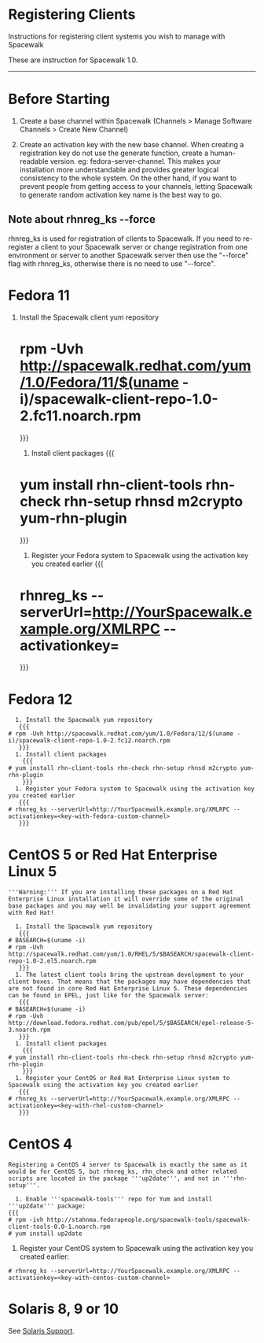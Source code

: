 # Registering Clients



Instructions for registering client systems you wish to manage with Spacewalk

These are instruction for Spacewalk 1.0. 

----
# Before Starting

  1. Create a base channel within Spacewalk (Channels > Manage Software Channels > Create New Channel)

  2. Create an activation key with the new base channel. When creating a registration key do not use the generate function, create a human-readable version. eg: fedora-server-channel. This makes your installation more understandable and provides greater logical consistency to the whole system. On the other hand, if you want to prevent people from getting access to your channels, letting Spacewalk to generate random activation key name is the best way to go.
## Note about rhnreg_ks --force



rhnreg_ks is used for registration of clients to Spacewalk. If you need to re-register a client to your Spacewalk server or change registration from one environment or server to another Spacewalk server then use the "--force" flag with rhnreg_ks, otherwise there is no need to use "--force".
# Fedora 11



 1. Install the Spacewalk client yum repository
   
    # rpm -Uvh http://spacewalk.redhat.com/yum/1.0/Fedora/11/$(uname -i)/spacewalk-client-repo-1.0-2.fc11.noarch.rpm
       }}}
     1. Install client packages
       {{{
    # yum install rhn-client-tools rhn-check rhn-setup rhnsd m2crypto yum-rhn-plugin
       }}}
     1. Register your Fedora system to Spacewalk using the activation key you created earlier
       {{{
    # rhnreg_ks --serverUrl=http://YourSpacewalk.example.org/XMLRPC --activationkey=<key-with-fedora-custom-channel> 
       }}}
# Fedora 12

    

      1. Install the Spacewalk yum repository
       {{{
    # rpm -Uvh http://spacewalk.redhat.com/yum/1.0/Fedora/12/$(uname -i)/spacewalk-client-repo-1.0-2.fc12.noarch.rpm
       }}}
      1. Install client packages
        {{{
    # yum install rhn-client-tools rhn-check rhn-setup rhnsd m2crypto yum-rhn-plugin
        }}}
      1. Register your Fedora system to Spacewalk using the activation key you created earlier
       {{{
    # rhnreg_ks --serverUrl=http://YourSpacewalk.example.org/XMLRPC --activationkey=<key-with-fedora-custom-channel> 
       }}}
# CentOS 5 or Red Hat Enterprise Linux 5

    

    '''Warning:''' If you are installing these packages on a Red Hat Enterprise Linux installation it will override some of the original base packages and you may well be invalidating your support agreement with Red Hat!
    
      1. Install the Spacewalk yum repository
       {{{
    # BASEARCH=$(uname -i)
    # rpm -Uvh http://spacewalk.redhat.com/yum/1.0/RHEL/5/$BASEARCH/spacewalk-client-repo-1.0-2.el5.noarch.rpm
       }}}
      1. The latest client tools bring the upstream development to your client boxes. That means that the packages may have dependencies that are not found in core Red Hat Enterprise Linux 5. These dependencies can be found in EPEL, just like for the Spacewalk server:
       {{{
    # BASEARCH=$(uname -i)
    # rpm -Uvh http://download.fedora.redhat.com/pub/epel/5/$BASEARCH/epel-release-5-3.noarch.rpm
       }}}
      1. Install client packages
        {{{
    # yum install rhn-client-tools rhn-check rhn-setup rhnsd m2crypto yum-rhn-plugin
        }}}
      1. Register your CentOS or Red Hat Enterprise Linux system to Spacewalk using the activation key you created earlier
       {{{
    # rhnreg_ks --serverUrl=http://YourSpacewalk.example.org/XMLRPC --activationkey=<key-with-rhel-custom-channel> 
       }}}
# CentOS 4

    

    Registering a CentOS 4 server to Spacewalk is exactly the same as it would be for CentOS 5, but rhnreg_ks, rhn_check and other related scripts are located in the package '''up2date''', and not in '''rhn-setup'''.
    
      1. Enable '''spacewalk-tools''' repo for Yum and install '''up2date''' package:
    {{{
    # rpm -ivh http://stahnma.fedorapeople.org/spacewalk-tools/spacewalk-client-tools-0.0-1.noarch.rpm
    # yum install up2date 
  1. Register your CentOS system to Spacewalk using the activation key you created earlier:

    # rhnreg_ks --serverUrl=http://YourSpacewalk.example.org/XMLRPC --activationkey=<key-with-centos-custom-channel>
# Solaris 8, 9 or 10



See [Solaris Support](Solaris).